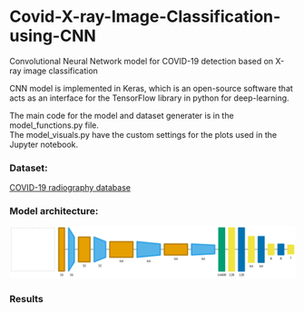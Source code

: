 # Covid-X-ray-Image-Classification-using-CNN
Convolutional Neural Network model for COVID-19 detection based on X-ray image classification 

CNN model is implemented in Keras, which is an open-source software that acts as an interface for the TensorFlow library in python for deep-learning.

The main code for the model and dataset generater is in the model_functions.py file. <br>
The model_visuals.py have the custom settings for the plots used in the Jupyter notebook.

### Dataset:
[COVID-19 radiography database](https://www.kaggle.com/tawsifurrahman/covid19-radiography-database)


### Model architecture:
![graph.svg](graph.svg)


### Results






